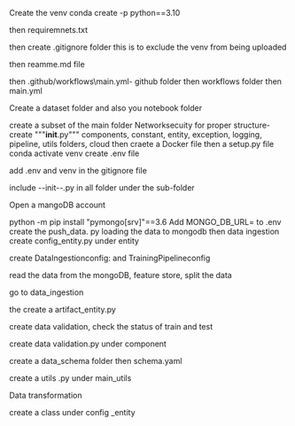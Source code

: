Create the venv
conda create -p python==3.10

then requiremnets.txt

then create .gitignore folder this is to exclude the venv from being uploaded

then reamme.md file

then .github/workflows\main.yml- github folder then workflows folder then main.yml

Create a dataset folder and also you notebook folder

create a subset of the main folder Networksecuity for proper structure-create """__init__.py""" components, constant, entity, exception, logging, pipeline, utils folders, cloud
then craete a Docker file
then a setup.py file
conda activate  venv
create .env file 

add .env and venv in the gitignore file

include --init--.py in all folder under the sub-folder

Open a mangoDB account

python -m pip install "pymongo[srv]"==3.6
Add MONGO_DB_URL= to .env
create the push_data. py loading the data to mongodb
then data ingestion
create config_entity.py under entity

create DataIngestionconfig: and TrainingPipelineconfig

read the data from the mongoDB, feature store, split the data

go to data_ingestion

the create a artifact_entity.py

create data validation, check the status of train and test

create data validation.py under component

create a data_schema folder then schema.yaml

create a utils .py under main_utils

Data transformation

create a class under config _entity